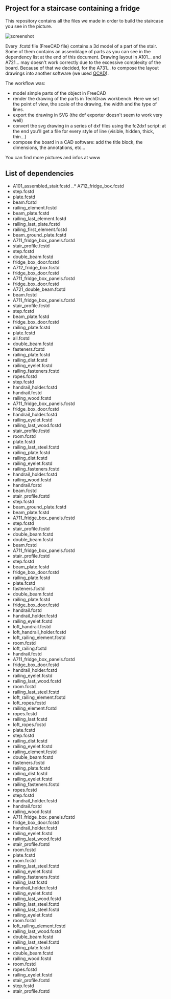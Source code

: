 Project for a staircase containing a fridge
-------




This repository contains all the files we made in order to build the staircase you see in the picture.

![screenshot](https://farm5.staticflickr.com/4359/35981295464_190944cec7_z.jpg)

Every .fcstd file (FreeCAD file) contains a 3d model of a part of the stair. Some of them contains an assemblage of parts as you can see in the dependency list at the end of this document.
Drawing layout in A101... and A721... may doesn't work correctly due to the excessive complexity of the board.
Because of that we decided, for the A731... to compose the layout drawings into another software (we used [QCAD](http://qcad.org/en/)).

The workflow was:

 - model simple parts of the object in FreeCAD
 - render the drawing of the parts in TechDraw workbench. Here we set the point of view, the scale of the drawing, the width and the type of lines.
 - export the drawing in SVG (the dxf exporter doesn't seem to work very well)
 - convert the svg drawing in a series of dxf files using the fc2dxf script: at the end you'll get a file for every style of line (visible, hidden, thick, thin...)
 - compose the board in a CAD software: add the title block, the dimensions, the annotations, etc...

You can find more pictures and infos at www

List of dependencies
----------

 - A101_assembled_stair.fcstd
 ..* A712_fridge_box.fcstd
 - 	step.fcstd
 - 	plate.fcstd
 - 	beam.fcstd
 - 	railing_element.fcstd
 - 	beam_plate.fcstd
 - 	railing_last_element.fcstd
 - 	railing_last_plate.fcstd
 - 	railing_first_element.fcstd
 - 	beam_ground_plate.fcstd
 - A711_fridge_box_panels.fcstd
 - 	stair_profile.fcstd
 - 	step.fcstd
 - 	double_beam.fcstd
 - 	fridge_box_door.fcstd
 - A712_fridge_box.fcstd
 - 	fridge_box_door.fcstd
 - 	A711_fridge_box_panels.fcstd
 - 	fridge_box_door.fcstd
 - A721_double_beam.fcstd
 - 	beam.fcstd
 - 	A711_fridge_box_panels.fcstd
 - 	stair_profile.fcstd
 - 	step.fcstd
 - 	beam_plate.fcstd
 - 	fridge_box_door.fcstd
 - 	railing_plate.fcstd
 - 	plate.fcstd
 - all.fcstd
 - 	double_beam.fcstd
 - 	fasteners.fcstd
 - 	railing_plate.fcstd
 - 	railing_dist.fcstd
 - 	railing_eyelet.fcstd
 - 	railing_fasteners.fcstd
 - 	ropes.fcstd
 - 	step.fcstd
 - 	handrail_holder.fcstd
 - 	handrail.fcstd
 - 	railing_wood.fcstd
 - 	A711_fridge_box_panels.fcstd
 - 	fridge_box_door.fcstd
 - 	handrail_holder.fcstd
 - 	railing_eyelet.fcstd
 - 	railing_last_wood.fcstd
 - 	stair_profile.fcstd
 - 	room.fcstd
 - 	plate.fcstd
 - 	railing_last_steel.fcstd
 - 	railing_plate.fcstd
 - 	railing_dist.fcstd
 - 	railing_eyelet.fcstd
 - 	railing_fasteners.fcstd
 - 	handrail_holder.fcstd
 - 	railing_wood.fcstd
 - 	handrail.fcstd
 - beam.fcstd
 - 	stair_profile.fcstd
 - 	step.fcstd
 - beam_ground_plate.fcstd
 - beam_plate.fcstd
 - 	A711_fridge_box_panels.fcstd
 - 	step.fcstd
 - 	stair_profile.fcstd
 - 	double_beam.fcstd
 - double_beam.fcstd
 - 	beam.fcstd
 - 	A711_fridge_box_panels.fcstd
 - 	stair_profile.fcstd
 - 	step.fcstd
 - 	beam_plate.fcstd
 - 	fridge_box_door.fcstd
 - 	railing_plate.fcstd
 - 	plate.fcstd
 - fasteners.fcstd
 - 	double_beam.fcstd
 - 	railing_plate.fcstd
 - fridge_box_door.fcstd
 - handrail.fcstd
 - handrail_holder.fcstd
 - 	railing_eyelet.fcstd
 - loft_handrail.fcstd
 - loft_handrail_holder.fcstd
 - loft_railing_element.fcstd
 - 	room.fcstd
 - loft_railing.fcstd
 - 	handrail.fcstd
 - 	A711_fridge_box_panels.fcstd
 - 	fridge_box_door.fcstd
 - 	handrail_holder.fcstd
 - 	railing_eyelet.fcstd
 - 	railing_last_wood.fcstd
 - 	room.fcstd
 - 	railing_last_steel.fcstd
 - 	loft_railing_element.fcstd
 - 	loft_ropes.fcstd
 - 	railing_element.fcstd
 - 	ropes.fcstd
 - 	railing_last.fcstd
 - loft_ropes.fcstd
 - plate.fcstd
 - 	step.fcstd
 - railing_dist.fcstd
 - 	railing_eyelet.fcstd
 - railing_element.fcstd
 - 	double_beam.fcstd
 - 	fasteners.fcstd
 - 	railing_plate.fcstd
 - 	railing_dist.fcstd
 - 	railing_eyelet.fcstd
 - 	railing_fasteners.fcstd
 - 	ropes.fcstd
 - 	step.fcstd
 - 	handrail_holder.fcstd
 - 	handrail.fcstd
 - 	railing_wood.fcstd
 - 	A711_fridge_box_panels.fcstd
 - 	fridge_box_door.fcstd
 - 	handrail_holder.fcstd
 - 	railing_eyelet.fcstd
 - 	railing_last_wood.fcstd
 - 	stair_profile.fcstd
 - 	room.fcstd
 - 	plate.fcstd
 - 	room.fcstd
 - 	railing_last_steel.fcstd
 - railing_eyelet.fcstd
 - railing_fasteners.fcstd
 - railing_last.fcstd
 - 	handrail_holder.fcstd
 - 	railing_eyelet.fcstd
 - 	railing_last_wood.fcstd
 - 	railing_last_steel.fcstd
 - railing_last_steel.fcstd
 - 	railing_eyelet.fcstd
 - 	room.fcstd
 - 	loft_railing_element.fcstd
 - railing_last_wood.fcstd
 - 	double_beam.fcstd
 - 	railing_last_steel.fcstd
 - railing_plate.fcstd
 - 	double_beam.fcstd
 - railing_wood.fcstd
 - room.fcstd
 - ropes.fcstd
 - 	railing_eyelet.fcstd
 - stair_profile.fcstd
 - step.fcstd
 - 	stair_profile.fcstd
